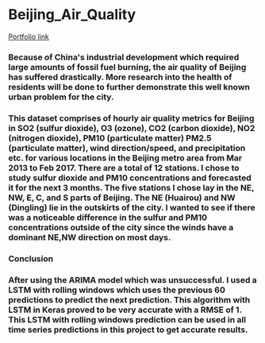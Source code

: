 # Beijing_Air_Quality

[Portfolio link](https://jeffreyngds.com/beijing-air-quality/)

### Because of China's industrial development which required large amounts of fossil fuel burning, the air quality of Beijing has suffered drastically. More research into the health of residents will be done to further demonstrate this well known urban problem for the city.

### This dataset comprises of hourly air quality metrics for Beijing in SO2 (sulfur dioxide), O3 (ozone), CO2 (carbon dioxide), NO2 (nitrogen dioxide), PM10 (particulate matter) PM2.5 (particulate matter), wind direction/speed, and precipitation etc. for various locations in the Beijing metro area from Mar 2013 to Feb 2017. There are a total of 12 stations. I chose to study sulfur dioxide and PM10 concentrations and forecasted it for the next 3 months. The five stations I chose lay in the NE, NW, E, C, and S parts of Beijing. The NE (Huairou) and NW (Dingling) lie in the outskirts of the city. I wanted to see if there was a noticeable difference in the sulfur and PM10 concentrations outside of the city since the winds have a dominant NE,NW direction on most days.

### Conclusion
### After using the ARIMA model which was unsuccessful. I used a LSTM with rolling windows which uses the previous 60 predictions to predict the next prediction. This algorithm with LSTM in Keras proved to be very accurate with a RMSE of 1. This LSTM with rolling windows prediction can be used in all time series predictions in this project to get accurate results. 
